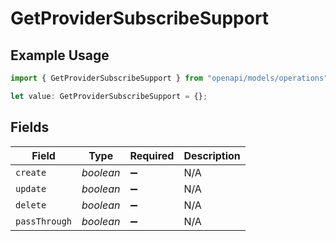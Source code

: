 # GetProviderSubscribeSupport

## Example Usage

```typescript
import { GetProviderSubscribeSupport } from "openapi/models/operations";

let value: GetProviderSubscribeSupport = {};
```

## Fields

| Field              | Type               | Required           | Description        |
| ------------------ | ------------------ | ------------------ | ------------------ |
| `create`           | *boolean*          | :heavy_minus_sign: | N/A                |
| `update`           | *boolean*          | :heavy_minus_sign: | N/A                |
| `delete`           | *boolean*          | :heavy_minus_sign: | N/A                |
| `passThrough`      | *boolean*          | :heavy_minus_sign: | N/A                |
